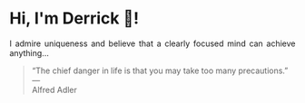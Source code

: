 # Hi, I'm Derrick 👋!
<p align="justify">I admire uniqueness and believe that a clearly focused mind can achieve anything...</p> 
<!-- #quote-start -->
<blockquote>&ldquo;The chief danger in life is that you may take too many precautions.&rdquo; &mdash; <footer>Alfred Adler</footer></blockquote>
<!-- #quote-end -->
